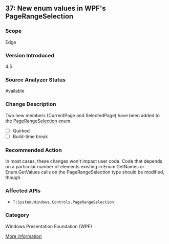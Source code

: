 ## 37: New enum values in WPF's PageRangeSelection

### Scope
Edge

### Version Introduced
4.5

### Source Analyzer Status
Available

### Change Description
Two new members (CurrentPage and SelectedPage) have been added to the <a href="https://msdn.microsoft.com/en-us/library/system.windows.controls.pagerangeselection(v=vs.110).aspx">PageRangeSelection</a> enum.

- [ ] Quirked
- [ ] Build-time break

### Recommended Action
In most cases, these changes won't impact user code. Code that depends on a particular number of elements existing in Enum.GetNames or Enum.GetValues calls on the PageRangeSelection type should be modified, though.

### Affected APIs
* `T:System.Windows.Controls.PageRangeSelection`

### Category
Windows Presentation Foundation (WPF)

[More information](https://msdn.microsoft.com/en-us/library/hh367887(v=vs.110).aspx#wpf)

<!--
    ### Notes
    Look for cast to PageRangeSelection, or Enum.GetNames or Enum.GetValues calls taking this type as input
-->
